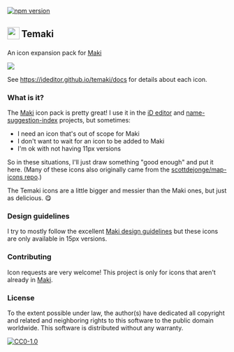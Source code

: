 [![npm version](https://badge.fury.io/js/%40ideditor%2Ftemaki.svg)](https://badge.fury.io/js/%40ideditor%2Ftemaki)

## <sub><img width="28" src="https://cdn.jsdelivr.net/gh/ideditor/temaki@master/icons/temaki.svg"/> </sub> Temaki

An icon expansion pack for [Maki](https://github.com/mapbox/maki)

[![](https://cdn.jsdelivr.net/gh/ideditor/temaki@master/dist/temaki-view.svg)](https://ideditor.github.io/temaki/docs)

See https://ideditor.github.io/temaki/docs for details about each icon.


### What is it?

The [Maki](https://github.com/mapbox/maki) icon pack is pretty great!  I use it in the [iD editor](https://github.com/openstreetmap/iD) and [name-suggestion-index](https://github.com/osmlab/name-suggestion-index) projects, but sometimes:

* I need an icon that's out of scope for Maki
* I don't want to wait for an icon to be added to Maki
* I'm ok with not having 11px versions

So in these situations, I'll just draw something "good enough" and put it here.  (Many of these icons also originally came from the [scottdejonge/map-icons repo](https://github.com/ideditor/temaki/issues/2).)

The Temaki icons are a little bigger and messier than the Maki ones, but just as delicious. :yum:


### Design guidelines

I try to mostly follow the excellent [Maki design guidelines](https://www.mapbox.com/maki-icons/guidelines/) but these icons are only available in 15px versions.


### Contributing

Icon requests are very welcome!  This project is only for icons that aren't already in [Maki](https://github.com/mapbox/maki).


### License
To the extent possible under law, the author(s) have dedicated all copyright and related and neighboring rights to this software to the public domain worldwide. This software is distributed without any warranty.

[![CC0-1.0](http://mirrors.creativecommons.org/presskit/buttons/88x31/svg/cc-zero.svg)](http://creativecommons.org/publicdomain/zero/1.0/)
